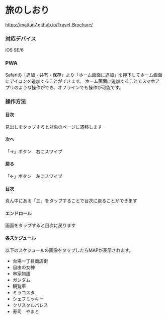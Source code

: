 # 旅のしおり

https://mattun7.github.io/Travel-Brochure/

### 対応デバイス　
iOS SE/6

### PWA
Safariの「追加・共有・保存」より「ホーム画面に追加」を押下してホーム画面にアイコンを追加することができます。
ホーム画面に追加することでスマホアプリのような操作ができ、オフラインでも操作が可能です。

### 操作方法
#### 目次
見出しをタップすると対象のページに遷移します
#### 次へ
「→」ボタン　右にスワイプ
#### 戻る
「←」ボタン　左にスワイプ
#### 目次
真ん中にある「三」をタップすることで目次に戻ることができます
#### エンドロール
画面をタップすると目次に戻ります

#### 各スケジュール
以下のスケジュールの画像をタップしたらMAPが表示されます。
* 台場一丁目商店街
* 自由の女神
* 串家物語
* ガンダム
* 観覧車
* ミラコスタ
* シェフミッキー
* クリスタルパレス
* 寿司　やまと